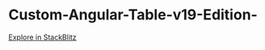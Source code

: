 # Custom-Angular-Table-v19-Edition-

[Explore in StackBlitz](https://stackblitz.com/~/github.com/Nashwaay/Custom-Angular-Table-v19-Edition-)
